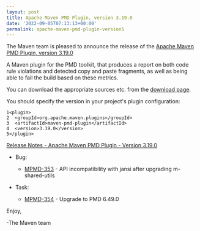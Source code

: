 ```yaml
---
layout: post
title: Apache Maven PMD Plugin, version 3.19.0
date: '2022-09-05T07:13:13+00:00'
permalink: apache-maven-pmd-plugin-version5
---
```

<div class="post_body"><p>The Maven team is pleased to announce the release of the
<a href="https://maven.apache.org/plugins/maven-pmd-plugin/">Apache Maven PMD Plugin, version 3.19.0</a></p>
<p>A Maven plugin for the PMD toolkit, that produces a report on both code rule
violations and detected copy and paste fragments, as well as being able to fail
the build based on these metrics.</p>
<p>You can download the appropriate sources etc. from the
<a href="https://maven.apache.org/plugins/maven-pmd-plugin/download.cgi">download page</a>.</p>
<p>You should specify the version in your project's plugin configuration:</p>
<div class="highlight"><pre tabindex="0" class="chroma"><code class="language-xml" data-lang="xml"><span class="line"><span class="ln">1</span><span class="cl"><span class="nt">&lt;plugin&gt;</span>
</span></span><span class="line"><span class="ln">2</span><span class="cl">  <span class="nt">&lt;groupId&gt;</span>org.apache.maven.plugins<span class="nt">&lt;/groupId&gt;</span>
</span></span><span class="line"><span class="ln">3</span><span class="cl">  <span class="nt">&lt;artifactId&gt;</span>maven-pmd-plugin<span class="nt">&lt;/artifactId&gt;</span>
</span></span><span class="line"><span class="ln">4</span><span class="cl">  <span class="nt">&lt;version&gt;</span>3.19.0<span class="nt">&lt;/version&gt;</span>
</span></span><span class="line"><span class="ln">5</span><span class="cl"><span class="nt">&lt;/plugin&gt;</span>
</span></span></code></pre></div><p><a href="https://issues.apache.org/jira/secure/ReleaseNote.jspa?projectId=12317621&amp;version=12352255">Release Notes - Apache Maven PMD Plugin - Version 3.19.0</a></p>
<ul>
<li>
<p>Bug:</p>
<ul>
<li><a href="https://issues.apache.org/jira/browse/MPMD-353">MPMD-353</a> - API incompatibility with jansi after upgrading m-shared-utils</li>
</ul>
</li>
<li>
<p>Task:</p>
<ul>
<li><a href="https://issues.apache.org/jira/browse/MPMD-354">MPMD-354</a> - Upgrade to PMD 6.49.0</li>
</ul>
</li>
</ul>
<p>Enjoy,</p>
<p>-The Maven team</p>
    </div>
